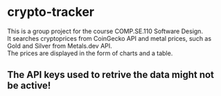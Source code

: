 # crypto-tracker
This is a group project for the course COMP.SE.110 Software Design.\
It searches cryptoprices from CoinGecko API and metal prices, such as Gold and Silver from Metals.dev API.\
The prices are displayed in the form of charts and a table.
## The API keys used to retrive the data might not be active!

